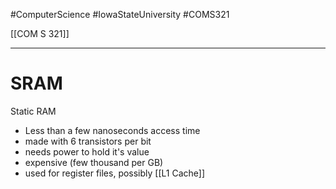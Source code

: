 #ComputerScience  #IowaStateUniversity  #COMS321 


[[COM S 321]] 

---

# SRAM 

Static RAM

- Less than a few nanoseconds access time
- made with 6  transistors per bit
- needs power to hold it's value 
- expensive (few thousand per GB)
- used for register files, possibly [[L1 Cache]]